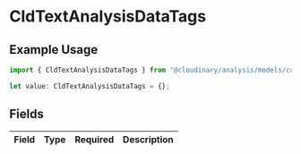 # CldTextAnalysisDataTags

## Example Usage

```typescript
import { CldTextAnalysisDataTags } from "@cloudinary/analysis/models/components";

let value: CldTextAnalysisDataTags = {};
```

## Fields

| Field       | Type        | Required    | Description |
| ----------- | ----------- | ----------- | ----------- |